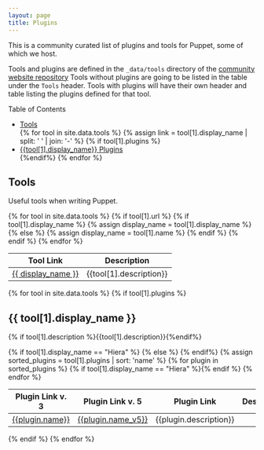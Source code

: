 ```yaml
---
layout: page
title: Plugins
---
```


This is a community curated list of plugins and tools for Puppet, some of which we host.

Tools and plugins are defined in the `_data/tools` directory of the [community
website repository](https://github.com/voxpupuli/voxpupuli.github.io)
Tools without plugins are going to be listed in the table under the `Tools`
header. Tools with plugins will have their own header and table listing the
plugins defined for that tool.

<div class="card">
  <div class="card-header panel-heading bg-primary text-white">Table of Contents</div>
  <div class="panel-body">
    <ul class="list-group">
    <li class="list-group-item"><a href="#tools">Tools</a></li>
{% for tool in site.data.tools %}
  {% assign link = tool[1].display_name | split: ' ' | join: '-' %}
  {% if tool[1].plugins %}<li class="list-group-item"><a href="#{{link | downcase}}">{{tool[1].display_name}} Plugins</a></li>{%endif%}
{% endfor %}
  </ul>
  </div>
</div>

## Tools

Useful tools when writing Puppet.

<table class="table">
  <thead>
  <tr>
    <th>Tool Link</th>
    <th>Description</th>
  </tr>
  </thead>
  <tbody>
  {% for tool in site.data.tools %}
  {% if tool[1].url %}
  <tr>
    {% if tool[1].display_name %}
    {% assign display_name = tool[1].display_name %}
    {% else %}
    {% assign display_name = tool[1].name %}
    {% endif %}
    <td><a href="{{tool[1].url}}">{{ display_name }}</a></td>
    <td>{{tool[1].description}}</td>
  </tr>
  {% endif %}
  {% endfor %}
  </tbody>
</table>

{% for tool in site.data.tools %}
{% if tool[1].plugins %}

## {{ tool[1].display_name }}

{% if tool[1].description %}{{tool[1].description}}{%endif%}
<table class="table">
  <thead>
  <tr>
    {% if tool[1].display_name == "Hiera" %}
    <th>Plugin Link v. 3</th>
    <th>Plugin Link v. 5</th>
    {% else %}
    <th>Plugin Link</th>
    {% endif%}
    <th>Description</th>
  </tr>
  </thead>
  <tbody>
  {% assign sorted_plugins = tool[1].plugins | sort: 'name' %}
  {% for plugin in sorted_plugins %}
  <tr>
    <td><a href="{{plugin.url}}">{{plugin.name}}</a></td>
    {% if tool[1].display_name == "Hiera" %}<td><a href="{{plugin.url_v5}}">{{plugin.name_v5}}</a></td>{% endif %}
    <td>{{plugin.description}}</td>
  </tr>
  {% endfor %}
  </tbody>
</table>
{% endif %}
{% endfor %}
